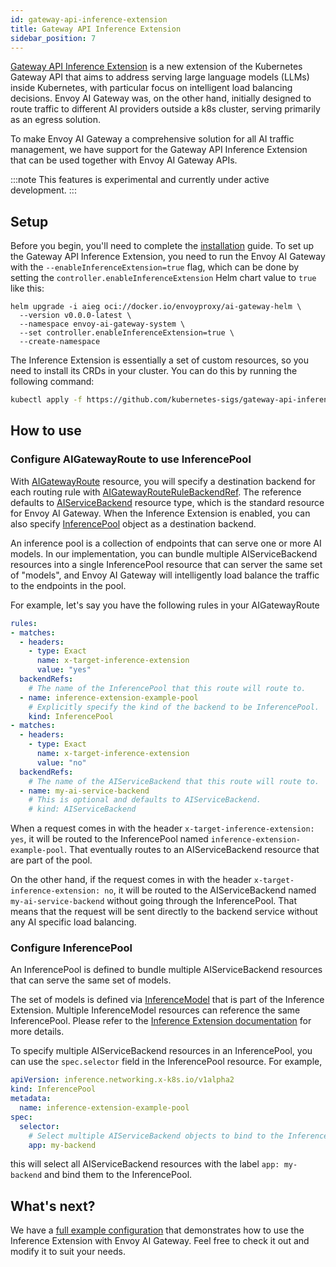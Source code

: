 ```yaml
---
id: gateway-api-inference-extension
title: Gateway API Inference Extension
sidebar_position: 7
---
```


[Gateway API Inference Extension](https://gateway-api-inference-extension.sigs.k8s.io) is a new extension of the Kubernetes Gateway API that aims to address serving large language models (LLMs) inside Kubernetes, with particular focus on intelligent load balancing decisions.
Envoy AI Gateway was, on the other hand, initially designed to route traffic to different AI providers outside a k8s cluster, serving primarily as an egress solution.

To make Envoy AI Gateway a comprehensive solution for all AI traffic management, we have support for the Gateway API Inference Extension that can be used together with Envoy AI Gateway APIs.

:::note
This features is experimental and currently under active development.
:::

## Setup

Before you begin, you'll need to complete the [installation](../getting-started/installation.md) guide.
To set up the Gateway API Inference Extension, you need to run the Envoy AI Gateway with the `--enableInferenceExtension=true` flag, which can be done by setting the `controller.enableInferenceExtension` Helm chart value to `true` like this:

```
helm upgrade -i aieg oci://docker.io/envoyproxy/ai-gateway-helm \
  --version v0.0.0-latest \
  --namespace envoy-ai-gateway-system \
  --set controller.enableInferenceExtension=true \
  --create-namespace
```

The Inference Extension is essentially a set of custom resources, so you need to install its CRDs in your cluster. You can do this by running the following command:

```bash
kubectl apply -f https://github.com/kubernetes-sigs/gateway-api-inference-extension/releases/download/v0.2.0/manifests.yaml
```

## How to use

### Configure AIGatewayRoute to use InferencePool

With [AIGatewayRoute](../api/api.mdx#aigatewayrouterule) resource, you will specify a destination backend for each routing rule with [AIGatewayRouteRuleBackendRef](../api/api.mdx#aigatewayrouterulebackendref).
The reference defaults to [AIServiceBackend](../api/api.mdx#aiservicebackend) resource type, which is the standard resource for Envoy AI Gateway.
When the Inference Extension is enabled, you can also specify [InferencePool](https://gateway-api-inference-extension.sigs.k8s.io/reference/spec/#inferencepool) object as a destination backend.

An inference pool is a collection of endpoints that can serve one or more AI models.
In our implementation, you can bundle multiple AIServiceBackend resources into a single InferencePool resource that can server the same set of "models", and Envoy AI Gateway will intelligently load balance the traffic to the endpoints in the pool.

For example, let's say you have the following rules in your AIGatewayRoute

```yaml
rules:
- matches:
  - headers:
    - type: Exact
      name: x-target-inference-extension
      value: "yes"
  backendRefs:
    # The name of the InferencePool that this route will route to.
  - name: inference-extension-example-pool
    # Explicitly specify the kind of the backend to be InferencePool.
    kind: InferencePool
- matches:
  - headers:
    - type: Exact
      name: x-target-inference-extension
      value: "no"
  backendRefs:
    # The name of the AIServiceBackend that this route will route to.
  - name: my-ai-service-backend
    # This is optional and defaults to AIServiceBackend.
    # kind: AIServiceBackend
```

When a request comes in with the header `x-target-inference-extension: yes`, it will be routed to the InferencePool named `inference-extension-example-pool`.
That eventually routes to an AIServiceBackend resource that are part of the pool.

On the other hand, if the request comes in with the header `x-target-inference-extension: no`, it will be routed to the AIServiceBackend named `my-ai-service-backend` without going through the InferencePool.
That means that the request will be sent directly to the backend service without any AI specific load balancing.

### Configure InferencePool

An InferencePool is defined to bundle multiple AIServiceBackend resources that can serve the same set of models.

The set of models is defined via [InferenceModel](https://gateway-api-inference-extension.sigs.k8s.io/reference/spec/#inferencemodel) that is part of the Inference Extension.
Multiple InferenceModel resources can reference the same InferencePool. Please refer to the [Inference Extension documentation](https://gateway-api-inference-extension.sigs.k8s.io/) for more details.

To specify multiple AIServiceBackend resources in an InferencePool, you can use the `spec.selector` field in the InferencePool resource.
For example,

```yaml
apiVersion: inference.networking.x-k8s.io/v1alpha2
kind: InferencePool
metadata:
  name: inference-extension-example-pool
spec:
  selector:
    # Select multiple AIServiceBackend objects to bind to the InferencePool.
    app: my-backend
```

this will select all AIServiceBackend resources with the label `app: my-backend` and bind them to the InferencePool.

## What's next?

We have a [full example configuration](https://github.com/envoyproxy/ai-gateway/blob/main/examples/inference_extension/inference_extension.yaml) that demonstrates how to use the Inference Extension with Envoy AI Gateway.
Feel free to check it out and modify it to suit your needs.
